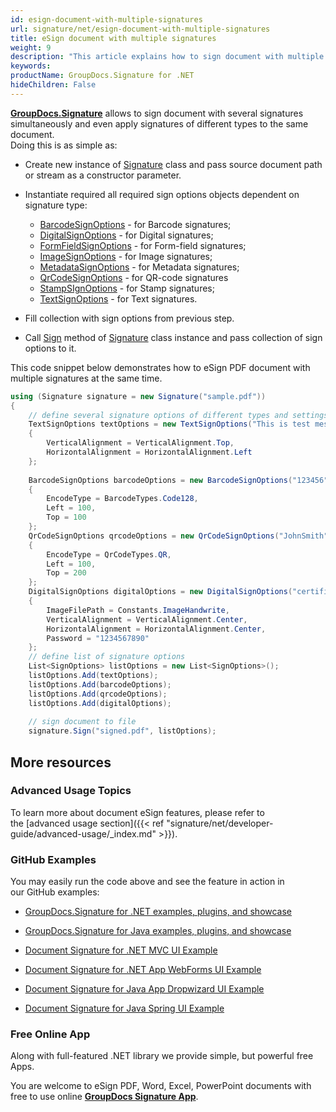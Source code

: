 ```yaml
---
id: esign-document-with-multiple-signatures
url: signature/net/esign-document-with-multiple-signatures
title: eSign document with multiple signatures
weight: 9
description: "This article explains how to sign document with multiple signatures of various type by GroupDocs.Signature API"
keywords: 
productName: GroupDocs.Signature for .NET
hideChildren: False
---
```

[**GroupDocs.Signature**](https://products.groupdocs.com/signature/net) allows to sign document with several signatures simultaneously and even apply signatures of different types to the same document.   
Doing this is as simple as:

*   Create new instance of [Signature](https://apireference.groupdocs.com/net/signature/groupdocs.signature/signature) class and pass source document path or stream as a constructor parameter.
    
*   Instantiate required all required sign options objects dependent on signature type:
    
    *   [BarcodeSignOptions](https://apireference.groupdocs.com/net/signature/groupdocs.signature.options/barcodesignoptions) - for Barcode signatures;
    *   [DigitalSignOptions](https://apireference.groupdocs.com/net/signature/groupdocs.signature.options/digitalsignoptions) - for Digital signatures;
    *   [FormFieldSignOptions](https://apireference.groupdocs.com/net/signature/groupdocs.signature.options/formfieldsignoptions) - for Form-field signatures;
    *   [ImageSignOptions](https://apireference.groupdocs.com/net/signature/groupdocs.signature.options/imagesignoptions) - for Image signatures;
    *   [MetadataSignOptions](https://apireference.groupdocs.com/net/signature/groupdocs.signature.options/metadatasignoptions) - for Metadata signatures;
    *   [QrCodeSignOptions](https://apireference.groupdocs.com/net/signature/groupdocs.signature.options/qrcodesignoptions) - for QR-code signatures
    *   [StampSIgnOptions](https://apireference.groupdocs.com/net/signature/groupdocs.signature.options/stampsignoptions) - for Stamp signatures;
    *   [TextSignOptions](https://apireference.groupdocs.com/net/signature/groupdocs.signature.options/textsignoptions) - for Text signatures.
*   Fill collection with sign options from previous step.  
    
*   Call [Sign](https://apireference.groupdocs.com/net/signature/groupdocs.signature/signature/methods/sign) method of [Signature](https://apireference.groupdocs.com/net/signature/groupdocs.signature/signature) class instance and pass collection of sign options to it.
    

This code snippet below demonstrates how to eSign PDF document with multiple signatures at the same time.

```csharp
using (Signature signature = new Signature("sample.pdf"))
{
    // define several signature options of different types and settings
    TextSignOptions textOptions = new TextSignOptions("This is test message")
    {
        VerticalAlignment = VerticalAlignment.Top,
        HorizontalAlignment = HorizontalAlignment.Left
    };
                
    BarcodeSignOptions barcodeOptions = new BarcodeSignOptions("123456")
    {                    
        EncodeType = BarcodeTypes.Code128,
        Left = 100,
        Top = 100
    };
    QrCodeSignOptions qrcodeOptions = new QrCodeSignOptions("JohnSmith")
    {                    
        EncodeType = QrCodeTypes.QR,
        Left = 100,
        Top = 200
    };
    DigitalSignOptions digitalOptions = new DigitalSignOptions("certificate.pfx")
    {
        ImageFilePath = Constants.ImageHandwrite,
        VerticalAlignment = VerticalAlignment.Center,
        HorizontalAlignment = HorizontalAlignment.Center,
        Password = "1234567890"
    };
    // define list of signature options
    List<SignOptions> listOptions = new List<SignOptions>();
    listOptions.Add(textOptions);                
    listOptions.Add(barcodeOptions);
    listOptions.Add(qrcodeOptions);
    listOptions.Add(digitalOptions);
    
    // sign document to file
    signature.Sign("signed.pdf", listOptions);
```

## More resources

### Advanced Usage Topics

To learn more about document eSign features, please refer to the [advanced usage section]({{< ref "signature/net/developer-guide/advanced-usage/_index.md" >}}).

### GitHub Examples 

You may easily run the code above and see the feature in action in our GitHub examples:

*   [GroupDocs.Signature for .NET examples, plugins, and showcase](https://github.com/groupdocs-signature/GroupDocs.Signature-for-.NET)
    
*   [GroupDocs.Signature for Java examples, plugins, and showcase](https://github.com/groupdocs-signature/GroupDocs.Signature-for-Java)
    
*   [Document Signature for .NET MVC UI Example](https://github.com/groupdocs-signature/GroupDocs.Signature-for-.NET-MVC) 
    
*   [Document Signature for .NET App WebForms UI Example](https://github.com/groupdocs-signature/GroupDocs.Signature-for-.NET-WebForms)
    
*   [Document Signature for Java App Dropwizard UI Example](https://github.com/groupdocs-signature/GroupDocs.Signature-for-Java-Dropwizard)
    
*   [Document Signature for Java Spring UI Example](https://github.com/groupdocs-signature/GroupDocs.Signature-for-Java-Spring)
    

### Free Online App 

Along with full-featured .NET library we provide simple, but powerful free Apps.

You are welcome to eSign PDF, Word, Excel, PowerPoint documents with free to use online **[GroupDocs Signature App](https://products.groupdocs.app/signature)**.
